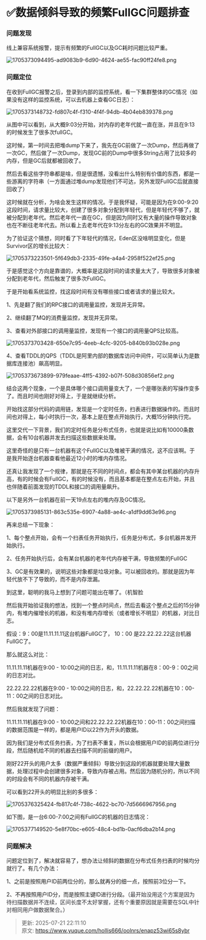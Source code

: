 # ✅数据倾斜导致的频繁FullGC问题排查

### 问题发现


线上兼容系统报警，提示有频繁的FullGC以及GC耗时问题比较严重。



![1705373094495-ad9083b9-6d90-4624-ae55-fac90ff24fe8.png](./img/giYLj26iIFfDoozk/1705373094495-ad9083b9-6d90-4624-ae55-fac90ff24fe8-316117.png)

### 问题定位


在收到FullGC报警之后，登录到内部的监控系统，看一下集群整体的GC情况（如果没有这样的监控系统，可以去机器上查看GC日志）：



![1705373148732-fd807c4f-f310-4f4f-94db-4b04eb839378.png](./img/giYLj26iIFfDoozk/1705373148732-fd807c4f-f310-4f4f-94db-4b04eb839378-364457.png)



从图中可以看到，从大概9:03分开始，对内存的老年代就一直在涨，并且在9:13的时候发生了很多次fullGC。



这时候，第一时间去把堆dump下来了，我先在GC前做了一次Dump，然后再做了一次GC，然后做了一次Dump，发现GC前的Dump中很多String占用了比较多的内存，但是GC后就都被回收了。



然后去看这些字符串都是啥，但是很遗憾，没看出什么特别有价值的东西，都是一些游离的字符串（一方面通过堆dump发现他们不可达，另外发现FullGC后就直接回收了）



这时候就在分析，为啥会发生这样的情况。于是我怀疑，可能是因为在9:00-9:20这段时间，请求量比较大，创建了很多对象分配到年轻代，但是年轻代不够了，就被分配到老年代。然后老年代一直在GC，但是因为同时又有大量的操作导致对象也在不断往老年代去。所以看上去老年代在9:13分左右的GC效果并不明显。



为了验证这个猜想，同时看了下年轻代的情况，Eden区没啥明显变化，但是Survivor区的增长比较大：



![1705373223501-5f649db3-2335-49fe-a4a4-2958f522ef25.png](./img/giYLj26iIFfDoozk/1705373223501-5f649db3-2335-49fe-a4a4-2958f522ef25-343871.png)



于是感觉这个方向是靠谱的，大概率是这段时间的请求量太大了，导致很多对象被分配到老年代，然后触发了很多次FullGC。



于是开始看系统监控，找这段时间有没有哪些接口或者请求的量比较大。



1、先是翻了我们的RPC接口的调用量监控，发现并无异常。

2、继续翻了MQ的消费量监控，发现并无异常。

3、查看对外部接口的调用量监控，发现有一个接口的调用量QPS比较高。



![1705373703428-650e7c95-4eeb-4cfc-9205-b840b93b028e.png](./img/giYLj26iIFfDoozk/1705373703428-650e7c95-4eeb-4cfc-9205-b840b93b028e-276762.png)



4、查看TDDL的QPS（TDDL是阿里内部的数据库访问中间件，可以简单认为是数据库连接池）飙高明显。



![1705373673899-979feaae-4ff5-4392-b07f-508d30856ef2.png](./img/giYLj26iIFfDoozk/1705373673899-979feaae-4ff5-4392-b07f-508d30856ef2-803045.png)



结合这两个现象，一个是具体哪个接口调用量变大了，一个是哪张表的写操作变多了。而且时间也刚好对得上，于是就继续分析。



开始找这部分代码的调用链，发现是一个定时任务，扫表进行数据操作的。而且时间也对得上，每小时执行一次，基本上是在整点开始执行，大概15分钟执行完。



这里交代一下背景，我们的定时任务是分布式任务，也就是说比如有10000条数据，会有10台机器并发去扫描这些数据来处理。



这里奇怪的是只有一台机器有这个FullGC以及堆被干满的情况，这不应该啊。于是我开始逐台机器查看他最近12小时的堆内存情况。



还真让我发现了一个规律，那就是在不同的时间点，都会有其中某台机器的内存升高，有的时候会有FullGC，有的时候没有，而且基本都是在整点左右开始，并且也伴随着前面发现的TDDL和接口的调用量飙升。



以下是另外一台机器在前一天19点左右的堆内存及GC情况。

![1705373985131-863c535e-6907-4a88-ae4c-a1df9dd63e96.png](./img/giYLj26iIFfDoozk/1705373985131-863c535e-6907-4a88-ae4c-a1df9dd63e96-393242.png)





再来总结一下现象：



1、每个整点开始，会有一个扫表任务开始执行，任务是分布式，多台机器并发开始执行。

2、任务开始执行后，会有某台机器的老年代内存被干满，导致频繁的FullGC

3、GC是有效果的，说明这些对象都是垃圾对象。可以被回收的。那就是因为年轻代放不下了导致的，而不是内存泄漏。



到这里，聪明的我马上想到了问题可能出在哪了。（机智脸



然后我开始验证我的想法，找到一个整点时间点，然后去看这个整点之后的15分钟内，有堆内催增长的机器，和没有堆内存增长（或者增长不明显）的机器，对比日志。



假设：9：00是11.11.11.11这台机器FullGC了， 10：00 是22.22.22.22这台机器FullGC了。



那么就这么对比：



11.11.11.11机器在9:00 - 10:00之间的日志，和，11.11.11.11机器在8：00-9：00之间的日志对比。

22.22.22.22机器在9:00 - 10:00之间的日志，和，22.22.22.22机器在10：00-11：00之间的日志对比。



然后我就发现了问题：



11.11.11.11机器在9:00 - 10:00之间和22.22.22.22机器在10：00-11：00之间扫描的数据范围是一样的，都是用户ID以22作为开头的数据。



因为我们是分布式任务扫表，为了扫表不重复，所以会根据用户ID的前两位进行分段，然后随机给不同的机器去扫描不同的前缀的用户。



刚好22开头的用户太多（数据严重倾斜）导致分到这段的机器就要处理大量数据，处理过程中会创建很多对象，导致内存被占用。然后因为随机分的，所以不同的时段会有不同的机器内存被干满。



可以看到22开头的明显比别的多很多：

![1705376325424-fb817c4f-738c-4622-bc70-7d5666967956.png](./img/giYLj26iIFfDoozk/1705376325424-fb817c4f-738c-4622-bc70-7d5666967956-053644.png)



如下图，是一台6:00-7:00之间有FullGC的机器的日志情况：

![1705377149520-5e8f70bc-e605-48c4-bd1b-0acf6dba2b14.png](./img/giYLj26iIFfDoozk/1705377149520-5e8f70bc-e605-48c4-bd1b-0acf6dba2b14-434693.png)



### 问题解决


问题定位到了，解决就容易了，想办法让倾斜的数据在分布式任务扫表的时候均分就行了。有几个办法：



1、之前是按照用户ID前两位分的，那么就再分的细一点，按照前3位分一下。

2、不再按照用户ID分，而是按照主键ID进行分段。（<font style="color:rgba(25, 26, 31, 0.9);">最开始没用这个方案是因为待扫描数据并不连续，区间长度不太好掌握，还有个重要原因就是需要在SQL中针对相同用户做数据聚合。</font>）





> 更新: 2025-07-21 22:11:10  
> 原文: <https://www.yuque.com/hollis666/oolnrs/enapz53wi65s8ybr>